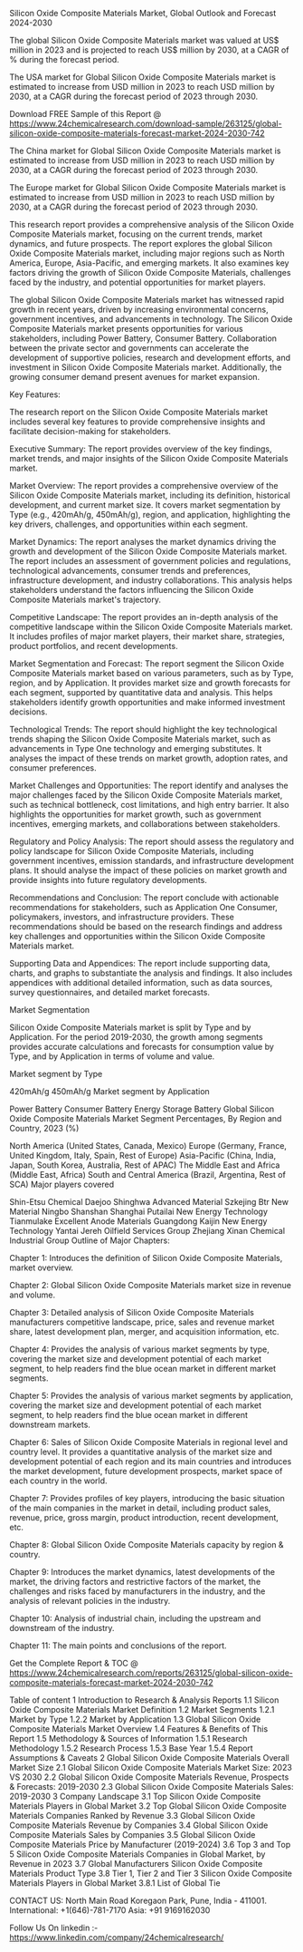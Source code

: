 Silicon Oxide Composite Materials Market, Global Outlook and Forecast 2024-2030

The global Silicon Oxide Composite Materials market was valued at US$ million in 2023 and is projected to reach US$ million by 2030, at a CAGR of % during the forecast period.

The USA market for Global Silicon Oxide Composite Materials market is estimated to increase from USD million in 2023 to reach USD million by 2030, at a CAGR during the forecast period of 2023 through 2030.

Download FREE Sample of this Report @ https://www.24chemicalresearch.com/download-sample/263125/global-silicon-oxide-composite-materials-forecast-market-2024-2030-742

The China market for Global Silicon Oxide Composite Materials market is estimated to increase from USD million in 2023 to reach USD million by 2030, at a CAGR during the forecast period of 2023 through 2030.

The Europe market for Global Silicon Oxide Composite Materials market is estimated to increase from USD million in 2023 to reach USD million by 2030, at a CAGR during the forecast period of 2023 through 2030.

This research report provides a comprehensive analysis of the Silicon Oxide Composite Materials market, focusing on the current trends, market dynamics, and future prospects. The report explores the global Silicon Oxide Composite Materials market, including major regions such as North America, Europe, Asia-Pacific, and emerging markets. It also examines key factors driving the growth of Silicon Oxide Composite Materials, challenges faced by the industry, and potential opportunities for market players.

The global Silicon Oxide Composite Materials market has witnessed rapid growth in recent years, driven by increasing environmental concerns, government incentives, and advancements in technology. The Silicon Oxide Composite Materials market presents opportunities for various stakeholders, including Power Battery, Consumer Battery. Collaboration between the private sector and governments can accelerate the development of supportive policies, research and development efforts, and investment in Silicon Oxide Composite Materials market. Additionally, the growing consumer demand present avenues for market expansion.

Key Features:

The research report on the Silicon Oxide Composite Materials market includes several key features to provide comprehensive insights and facilitate decision-making for stakeholders.

Executive Summary: The report provides overview of the key findings, market trends, and major insights of the Silicon Oxide Composite Materials market.

Market Overview: The report provides a comprehensive overview of the Silicon Oxide Composite Materials market, including its definition, historical development, and current market size. It covers market segmentation by Type (e.g., 420mAh/g, 450mAh/g), region, and application, highlighting the key drivers, challenges, and opportunities within each segment.

Market Dynamics: The report analyses the market dynamics driving the growth and development of the Silicon Oxide Composite Materials market. The report includes an assessment of government policies and regulations, technological advancements, consumer trends and preferences, infrastructure development, and industry collaborations. This analysis helps stakeholders understand the factors influencing the Silicon Oxide Composite Materials market's trajectory.

Competitive Landscape: The report provides an in-depth analysis of the competitive landscape within the Silicon Oxide Composite Materials market. It includes profiles of major market players, their market share, strategies, product portfolios, and recent developments.

Market Segmentation and Forecast: The report segment the Silicon Oxide Composite Materials market based on various parameters, such as by Type, region, and by Application. It provides market size and growth forecasts for each segment, supported by quantitative data and analysis. This helps stakeholders identify growth opportunities and make informed investment decisions.

Technological Trends: The report should highlight the key technological trends shaping the Silicon Oxide Composite Materials market, such as advancements in Type One technology and emerging substitutes. It analyses the impact of these trends on market growth, adoption rates, and consumer preferences.

Market Challenges and Opportunities: The report identify and analyses the major challenges faced by the Silicon Oxide Composite Materials market, such as technical bottleneck, cost limitations, and high entry barrier. It also highlights the opportunities for market growth, such as government incentives, emerging markets, and collaborations between stakeholders.

Regulatory and Policy Analysis: The report should assess the regulatory and policy landscape for Silicon Oxide Composite Materials, including government incentives, emission standards, and infrastructure development plans. It should analyse the impact of these policies on market growth and provide insights into future regulatory developments.

Recommendations and Conclusion: The report conclude with actionable recommendations for stakeholders, such as Application One Consumer, policymakers, investors, and infrastructure providers. These recommendations should be based on the research findings and address key challenges and opportunities within the Silicon Oxide Composite Materials market.

Supporting Data and Appendices: The report include supporting data, charts, and graphs to substantiate the analysis and findings. It also includes appendices with additional detailed information, such as data sources, survey questionnaires, and detailed market forecasts.

Market Segmentation

Silicon Oxide Composite Materials market is split by Type and by Application. For the period 2019-2030, the growth among segments provides accurate calculations and forecasts for consumption value by Type, and by Application in terms of volume and value.

Market segment by Type

420mAh/g
450mAh/g
Market segment by Application

Power Battery
Consumer Battery
Energy Storage Battery
Global Silicon Oxide Composite Materials Market Segment Percentages, By Region and Country, 2023 (%)

North America (United States, Canada, Mexico)
Europe (Germany, France, United Kingdom, Italy, Spain, Rest of Europe)
Asia-Pacific (China, India, Japan, South Korea, Australia, Rest of APAC)
The Middle East and Africa (Middle East, Africa)
South and Central America (Brazil, Argentina, Rest of SCA)
Major players covered

Shin-Etsu Chemical
Daejoo
Shinghwa Advanced Material
Szkejing
Btr New Material
Ningbo Shanshan
Shanghai Putailai New Energy Technology
Tianmulake Excellent Anode Materials
Guangdong Kaijin New Energy Technology
Yantai Jereh Oilfield Services Group
Zhejiang Xinan Chemical Industrial Group
Outline of Major Chapters:

Chapter 1: Introduces the definition of Silicon Oxide Composite Materials, market overview.

Chapter 2: Global Silicon Oxide Composite Materials market size in revenue and volume.

Chapter 3: Detailed analysis of Silicon Oxide Composite Materials manufacturers competitive landscape, price, sales and revenue market share, latest development plan, merger, and acquisition information, etc.

Chapter 4: Provides the analysis of various market segments by type, covering the market size and development potential of each market segment, to help readers find the blue ocean market in different market segments.

Chapter 5: Provides the analysis of various market segments by application, covering the market size and development potential of each market segment, to help readers find the blue ocean market in different downstream markets.

Chapter 6: Sales of Silicon Oxide Composite Materials in regional level and country level. It provides a quantitative analysis of the market size and development potential of each region and its main countries and introduces the market development, future development prospects, market space of each country in the world.

Chapter 7: Provides profiles of key players, introducing the basic situation of the main companies in the market in detail, including product sales, revenue, price, gross margin, product introduction, recent development, etc.

Chapter 8: Global Silicon Oxide Composite Materials capacity by region & country.

Chapter 9: Introduces the market dynamics, latest developments of the market, the driving factors and restrictive factors of the market, the challenges and risks faced by manufacturers in the industry, and the analysis of relevant policies in the industry.

Chapter 10: Analysis of industrial chain, including the upstream and downstream of the industry.

Chapter 11: The main points and conclusions of the report.

Get the Complete Report & TOC @ https://www.24chemicalresearch.com/reports/263125/global-silicon-oxide-composite-materials-forecast-market-2024-2030-742

Table of content
1 Introduction to Research & Analysis Reports
1.1 Silicon Oxide Composite Materials Market Definition
1.2 Market Segments
1.2.1 Market by Type
1.2.2 Market by Application
1.3 Global Silicon Oxide Composite Materials Market Overview
1.4 Features & Benefits of This Report
1.5 Methodology & Sources of Information
1.5.1 Research Methodology
1.5.2 Research Process
1.5.3 Base Year
1.5.4 Report Assumptions & Caveats
2 Global Silicon Oxide Composite Materials Overall Market Size
2.1 Global Silicon Oxide Composite Materials Market Size: 2023 VS 2030
2.2 Global Silicon Oxide Composite Materials Revenue, Prospects & Forecasts: 2019-2030
2.3 Global Silicon Oxide Composite Materials Sales: 2019-2030
3 Company Landscape
3.1 Top Silicon Oxide Composite Materials Players in Global Market
3.2 Top Global Silicon Oxide Composite Materials Companies Ranked by Revenue
3.3 Global Silicon Oxide Composite Materials Revenue by Companies
3.4 Global Silicon Oxide Composite Materials Sales by Companies
3.5 Global Silicon Oxide Composite Materials Price by Manufacturer (2019-2024)
3.6 Top 3 and Top 5 Silicon Oxide Composite Materials Companies in Global Market, by Revenue in 2023
3.7 Global Manufacturers Silicon Oxide Composite Materials Product Type
3.8 Tier 1, Tier 2 and Tier 3 Silicon Oxide Composite Materials Players in Global Market
3.8.1 List of Global Tie

CONTACT US:
North Main Road Koregaon Park, Pune, India - 411001.
International: +1(646)-781-7170
Asia: +91 9169162030

Follow Us On linkedin :- https://www.linkedin.com/company/24chemicalresearch/
